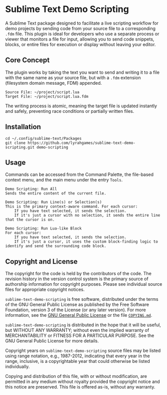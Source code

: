 # Sublime Text Demo Scripting

A Sublime Text package designed to facilitate a live scripting workflow for demo projects by sending code from your source file to a corresponding `.fdm` file.
This plugin is ideal for developers who use a separate process or viewer that monitors a file for input, allowing you to send code snippets, blocks, or entire files for execution or display without leaving your editor.

## Core Concept

The plugin works by taking the text you want to send and writing it to a file with the same name as your source file, but with a `.fdm` extension (filesystem domain message, FDM) appended.

    Source File: ~/project/script.lua
    Target File: ~/project/script.lua.fdm

The writing process is atomic, meaning the target file is updated instantly and safely, preventing race conditions or partially written files.

## Installation

    cd ~/.config/sublime-text/Packages
    git clone https://github.com/lyrahgames/sublime-text-demo-scripting.git demo-scripting

## Usage

Commands can be accessed from the Command Palette, the file-based context menu, and the main menu under the entry `Tools`.

    Demo Scripting: Run All
    Sends the entire content of the current file.

    Demo Scripting: Run Line(s) or Selection(s)
    This is the primary context-aware command. For each cursor:
        If you have text selected, it sends the selection.
        If it's just a cursor with no selection, it sends the entire line that the cursor is on.

    Demo Scripting: Run Lua-like Block
    For each cursor:
        If you have text selected, it sends the selection.
        If it's just a cursor, it uses the custom block-finding logic to identify and send the surrounding code block.

## Copyright and License

The copyright for the code is held by the contributors of the code.
The revision history in the version control system is the primary source of authorship information for copyright purposes.
Please see individual source files for appropriate copyright notices.

`sublime-text-demo-scripting` is free software, distributed under the terms of the GNU General
Public License as published by the Free Software Foundation,
version 3 of the License (or any later version).  For more information,
see the [GNU General Public License][GPLv3] or the file [`COPYING.md`](COPYING.md).

`sublime-text-demo-scripting` is distributed in the hope that it will be useful, but WITHOUT ANY WARRANTY; without even the implied warranty of MERCHANTABILITY or FITNESS FOR A PARTICULAR PURPOSE. See the GNU General Public License for more details.

Copyright years on `sublime-text-demo-scripting` source files may be listed using range notation, e.g., 1987-2012, indicating that every year in the range, inclusive, is a copyrightable year that could otherwise be listed individually.

Copying and distribution of this file, with or without modification, are permitted in any medium without royalty provided the copyright notice and this notice are preserved.
This file is offered as-is, without any warranty.

[GNU-licenses]: https://www.gnu.org/licenses/ (GNU Licenses)
[GPLv3]: https://www.gnu.org/licenses/gplv3.html (GNU General Public License Version 3)
